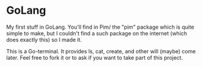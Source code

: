 # GoLang

My first stuff in GoLang.
You'll find in Pim/ the "pim" package which is quite simple to make, but I couldn't find a such package on the internet (which does exactly this) so I made it.

This is a Go-terminal. It provides ls, cat, create, and other will (maybe) come later.
Feel free to fork it or to ask if you want to take part of this project.


